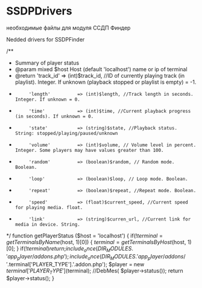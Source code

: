 # SSDPDrivers
необходимые файлы для модуля ССДП Финдер

Nedded drivers for SSDPFinder




/**
 * Summary of player status 
 * @param mixed $host Host (default 'localhost') name or ip of terminal
 * @return  'track_id'        => (int)$track_id, //ID of currently playing track (in playlist). Integer. If unknown (playback stopped or playlist is empty) = -1.
 *          'length'          => (int)$length, //Track length in seconds. Integer. If unknown = 0. 
 *          'time'            => (int)$time, //Current playback progress (in seconds). If unknown = 0. 
 *          'state'           => (string)$state, //Playback status. String: stopped/playing/paused/unknown 
 *          'volume'          => (int)$volume, // Volume level in percent. Integer. Some players may have values greater than 100.
 *          'random'          => (boolean)$random, // Random mode. Boolean. 
 *          'loop'            => (boolean)$loop, // Loop mode. Boolean.
 *          'repeat'          => (boolean)$repeat, //Repeat mode. Boolean.
 *          'speed'           => (float)$current_speed, //Current speed for playing media. float.
 *          'link'            => (string)$curren_url, //Current link for media in device. String.
 */
function getPlayerStatus ($host = 'localhost') {
    if(!$terminal = getTerminalsByName($host, 1)[0]) {
	$terminal = getTerminalsByHost($host, 1)[0];
	}
    if(!$terminal) {
	return;
	}
    include_once(DIR_MODULES . 'app_player/addons.php');
    include_once(DIR_MODULES . 'app_player/addons/'.$terminal['PLAYER_TYPE'].'.addon.php');	
    $player = new $terminal['PLAYER_TYPE']($terminal);
    //DebMes( $player->status());
    return $player->status();
}
